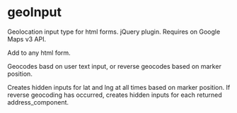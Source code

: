 # geoInput
Geolocation input type for html forms. jQuery plugin. Requires on Google Maps v3 API.

Add to any html form. 

Geocodes basd on user text input, or reverse geocodes based on marker position.

Creates hidden inputs for lat and lng at all times based on marker position. If reverse geocoding has occurred, creates hidden inputs for each returned address_component.
